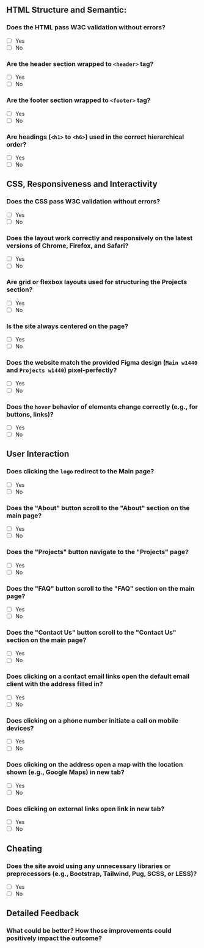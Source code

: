 ## HTML Structure and Semantic:

### Does the HTML pass W3C validation without errors?
- [ ] Yes
- [ ] No

### Are the header section wrapped to `<header>` tag?
- [ ] Yes
- [ ] No

### Are the footer section wrapped to `<footer>` tag?
- [ ] Yes
- [ ] No

### Are headings (`<h1>` to `<h6>`) used in the correct hierarchical order?
- [ ] Yes
- [ ] No

## CSS, Responsiveness and Interactivity

### Does the CSS pass W3C validation without errors?
- [ ] Yes
- [ ] No

### Does the layout work correctly and responsively on the latest versions of Chrome, Firefox, and Safari?
- [ ] Yes
- [ ] No

### Are grid or flexbox layouts used for structuring the Projects section?
- [ ] Yes
- [ ] No

### Is the site always centered on the page?
- [ ] Yes
- [ ] No

### Does the website match the provided Figma design (`Main w1440` and `Projects w1440`) pixel-perfectly?
- [ ] Yes
- [ ] No

### Does the `hover` behavior of elements change correctly (e.g., for buttons, links)?
- [ ] Yes
- [ ] No

## User Interaction

### Does clicking the `logo` redirect to the Main page?
- [ ] Yes
- [ ] No

### Does the "About" button scroll to the "About" section on the main page?
- [ ] Yes
- [ ] No

### Does the "Projects" button navigate to the "Projects" page?
- [ ] Yes
- [ ] No

### Does the "FAQ" button scroll to the "FAQ" section on the main page?
- [ ] Yes
- [ ] No

### Does the "Contact Us" button scroll to the "Contact Us" section on the main page?
- [ ] Yes
- [ ] No

### Does clicking on a contact email links open the default email client with the address filled in?
- [ ] Yes
- [ ] No

### Does clicking on a phone number initiate a call on mobile devices?
- [ ] Yes
- [ ] No

### Does clicking on the address open a map with the location shown (e.g., Google Maps) in new tab?
- [ ] Yes
- [ ] No

### Does clicking on external links open link in new tab?
- [ ] Yes
- [ ] No

## Cheating

### Does the site avoid using any unnecessary libraries or preprocessors (e.g., Bootstrap, Tailwind, Pug, SCSS, or LESS)?
- [ ] Yes
- [ ] No

## Detailed Feedback

### What could be better? How those improvements could positively impact the outcome?
